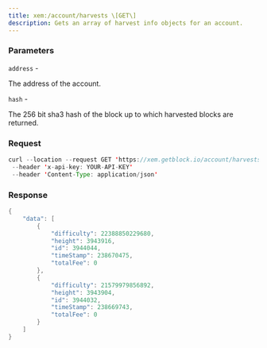 ```yaml
---
title: xem:/account/harvests \[GET\]
description: Gets an array of harvest info objects for an account.
---
```


### Parameters


`address` -

The address of the account.

`hash` -

The 256 bit sha3 hash of the block up to which harvested blocks are
returned.

### Request

``` java
curl --location --request GET 'https://xem.getblock.io/account/harvests?address=NCXIQA4FF5JB6AMQ53NQ3ZMRD3X3PJEWDJJJIGHT&hash=ff8f8d88a65d499165c2e4fa1c95bd4d5366f71d7a62efc21b0df39b6c80613a' 
 --header 'x-api-key: YOUR-API-KEY' 
 --header 'Content-Type: application/json'
```

###  Response

``` java
{
    "data": [
        {
            "difficulty": 22388850229680,
            "height": 3943916,
            "id": 3944044,
            "timeStamp": 238670475,
            "totalFee": 0
        },
        {
            "difficulty": 21579979856892,
            "height": 3943904,
            "id": 3944032,
            "timeStamp": 238669743,
            "totalFee": 0
        }
    ]
}
```


